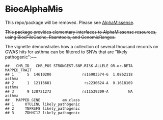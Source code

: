 # ~~BiocAlphaMis~~

This repo/package will be removed.  Please see [AlphaMissense](https://mtmorgan.github.io/AlphaMissense/index.html).

~~This package provides elementary interfaces to AlphaMissense resources, using BiocFileCache, Rsamtools, and GenomicRanges.~~

The vignette demonstrates how a collection of several thousand records
on GWAS hits for asthma can be filtered to SNVs that are "likely pathogenic":~~

```
##   CHR_ID   CHR_POS STRONGEST.SNP.RISK.ALLELE OR.or.BETA MAPPED_TRAIT
## 1      5  14610200              rs16903574-G  1.0862118       asthma
## 2      1  12115601               rs2230624-A  0.1618169       asthma
## 3      9 128721272              rs11539209-A         NA       asthma
##   MAPPED_GENE          am_class
## 1     OTULINL likely_pathogenic
## 2     TNFRSF8 likely_pathogenic
## 3     ZDHHC12 likely_pathogenic
```
